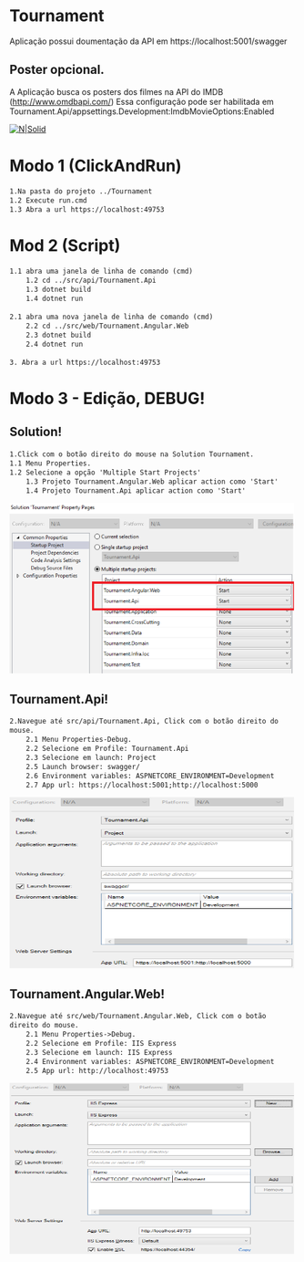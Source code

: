 # Tournament

Aplicação possui doumentação da API em https://localhost:5001/swagger

## Poster opcional.
A Aplicação busca os posters dos filmes na API do IMDB (http://www.omdbapi.com/)
Essa configuração pode ser habilitada em Tournament.Api/appsettings.Development:ImdbMovieOptions:Enabled

[![N|Solid](https://avatars1.githubusercontent.com/u/16047163?s=100&v=4)](https://github.com/MarcAdans)
# Modo 1 (ClickAndRun)
    1.Na pasta do projeto ../Tournament
    1.2 Execute run.cmd
    1.3 Abra a url https://localhost:49753
    
# Mod 2 (Script)
    1.1 abra uma janela de linha de comando (cmd)
        1.2 cd ../src/api/Tournament.Api
        1.3 dotnet build
        1.4 dotnet run
        
    2.1 abra uma nova janela de linha de comando (cmd)
        2.2 cd ../src/web/Tournament.Angular.Web
        2.3 dotnet build
        2.4 dotnet run       
    
    3. Abra a url https://localhost:49753    

# Modo 3 - Edição, DEBUG!

## Solution!
    1.Click com o botão direito do mouse na Solution Tournament.
    1.1 Menu Properties.
    1.2 Selecione a opção 'Multiple Start Projects'
        1.3 Projeto Tournament.Angular.Web aplicar action como 'Start'
        1.4 Projeto Tournament.Api aplicar action como 'Start'
        
        
<a href="https://raw.githubusercontent.com/MarcAdans/Tournament/master/doc/img/solution-property.png"><img src="https://raw.githubusercontent.com/MarcAdans/Tournament/master/doc/img/solution-property.png" height="300" width="500" ></a>

## Tournament.Api!
    2.Navegue até src/api/Tournament.Api, Click com o botão direito do mouse.
        2.1 Menu Properties-Debug.
        2.2 Selecione em Profile: Tournament.Api
        2.3 Selecione em launch: Project
        2.5 Launch browser: swagger/
        2.6 Environment variables: ASPNETCORE_ENVIRONMENT=Development
        2.7 App url: https://localhost:5001;http://localhost:5000
<a href="https://raw.githubusercontent.com/MarcAdans/Tournament/master/doc/img/project-api.png"><img src="https://raw.githubusercontent.com/MarcAdans/Tournament/master/doc/img/project-api.png" height="300" width="500" ></a>


## Tournament.Angular.Web!
    2.Navegue até src/web/Tournament.Angular.Web, Click com o botão direito do mouse.
        2.1 Menu Properties->Debug.
        2.2 Selecione em Profile: IIS Express
        2.3 Selecione em launch: IIS Express
        2.4 Environment variables: ASPNETCORE_ENVIRONMENT=Development
        2.5 App url: http://localhost:49753
<a href="https://raw.githubusercontent.com/MarcAdans/Tournament/master/doc/img/project-web.png"><img src="https://raw.githubusercontent.com/MarcAdans/Tournament/master/doc/img/project-web.png" height="300" width="500" ></a>
